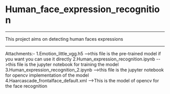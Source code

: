 # Human_face_expression_recognition
******************************************************************************************************************************
This project aims on detecting human faces expressions
******************************************************************************************************************************
Attachments:-
1.Emotion_little_vgg.h5
-->this file is the pre-trained model if you want you can use it directly
2.Human_expression_recognition.ipynb
-->this file is the jupyter notebook for training the model
3.Human_expression_recognition_2.ipynb
-->this file is the jupyter notebook for opencv implementation of the model
4.Haarcascade_frontalface_default.xml
-->This is the model of opencv for the face recognition

